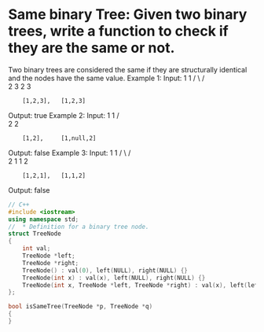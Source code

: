 # Same binary Tree: Given two binary trees, write a function to check if they are the same or not.
Two binary trees are considered the same if they are structurally identical and the nodes have the same value.
Example 1:
Input:     1         1
          / \       / \
         2   3     2   3

        [1,2,3],   [1,2,3]

Output: true
Example 2:
Input:     1         1
          /           \
         2             2

        [1,2],     [1,null,2]

Output: false
Example 3:
Input:     1         1
          / \       / \
         2   1     1   2

        [1,2,1],   [1,1,2]

Output: false

```C++
// C++
#include <iostream>
using namespace std;
//  * Definition for a binary tree node.
struct TreeNode
{
    int val;
    TreeNode *left;
    TreeNode *right;
    TreeNode() : val(0), left(NULL), right(NULL) {}
    TreeNode(int x) : val(x), left(NULL), right(NULL) {}
    TreeNode(int x, TreeNode *left, TreeNode *right) : val(x), left(left), right(right) {}
};

bool isSameTree(TreeNode *p, TreeNode *q)
{
}
```